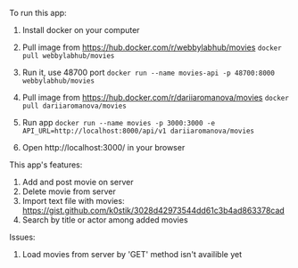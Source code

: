 To run this app:

1. Install docker on your computer

2. Pull image from https://hub.docker.com/r/webbylabhub/movies
`docker pull webbylabhub/movies`


3. Run it, use 48700 port
`docker run --name movies-api -p 48700:8000 webbylabhub/movies`


3. Pull image from https://hub.docker.com/r/dariiaromanova/movies
`docker pull dariiaromanova/movies`


4. Run app
`docker run --name movies -p 3000:3000 -e API_URL=http://localhost:8000/api/v1 dariiaromanova/movies`


5. Open http://localhost:3000/ in your browser

This app's features:
1. Add and post movie on server
2. Delete movie from server
3. Import text file with movies: https://gist.github.com/k0stik/3028d42973544dd61c3b4ad863378cad
4. Search by title or actor among added movies

Issues: 
1. Load movies from server by 'GET' method isn't availible yet
